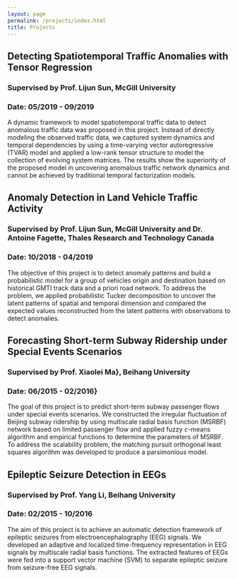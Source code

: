 ```yaml
---
layout: page
permalink: /projects/index.html
title: Projects
---
```


## Detecting Spatiotemporal Traffic Anomalies with Tensor Regression 
### Supervised by Prof. Lijun Sun, McGill University
### Date: 05/2019 - 09/2019

A dynamic framework to model spatiotemporal traffic data to detect anomalous traffic data was proposed in this project. Instead of directly modeling the observed traffic data, we captured system dynamics and temporal dependencies by using a time-varying vector autoregressive (TVAR) model and applied a low-rank tensor structure to model the collection of evolving system matrices. The results show the superiority of the proposed model in uncovering anomalous traffic network dynamics and cannot be achieved by traditional temporal factorization models.


## Anomaly Detection in Land Vehicle Traffic Activity 
### Supervised by Prof. Lijun Sun, McGill University and Dr. Antoine Fagette, Thales Research and Technology Canada 
### Date: 10/2018 - 04/2019

The objective of this project is to detect anomaly patterns and build a probabilistic model for a group of vehicles origin and destination based on historical GMTI track data and a priori road network. To address the problem, we applied probabilistic Tucker decomposition to uncover the latent patterns of spatial and temporal dimension and compared the expected values reconstructed from the latent patterns with observations to detect anomalies.

## Forecasting Short-term Subway Ridership under Special Events Scenarios 
### Supervised by Prof. Xiaolei Ma}, Beihang University
### Date: 06/2015 - 02/2016}

The goal of this project is to predict short-term subway passenger flows under special events scenarios. We constructed the irregular fluctuation of Beijing subway ridership by using multiscale radial basis function (MSRBF) network based on limited passenger flow and applied fuzzy $c$-means algorithm and empirical functions to determine the parameters of MSRBF. To address the scalability problem, the matching pursuit orthogonal least squares algorithm was developed to produce a parsimonious model.


## Epileptic Seizure Detection in EEGs
### Supervised by Prof. Yang Li, Beihang University 
### Date: 02/2015 - 10/2016

The aim of this project is to achieve an automatic detection framework of epileptic seizures from electroencephalography (EEG) signals. We developed an adaptive and localized time-frequency representation in EEG signals by multiscale radial basis functions. The extracted features of EEGs were fed into a support vector machine (SVM) to separate epileptic seizure from seizure-free EEG signals.
